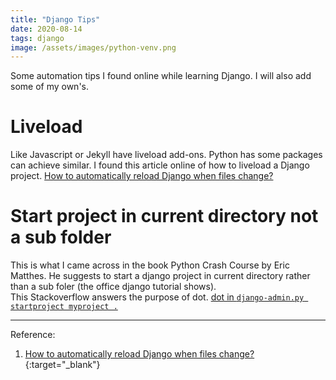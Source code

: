 ```yaml
---
title: "Django Tips"
date: 2020-08-14
tags: django
image: /assets/images/python-venv.png
---
```


<!--excerpt.start-->Some automation tips I found online while learning Django. I will also add some of my own's.<!--excerpt.end-->

# Liveload 
Like Javascript or Jekyll have liveload add-ons. Python has some packages can achieve similar. I found this article online of how to liveload a Django project. 
[How to automatically reload Django when files change?](https://pythonpedia.com/en/knowledge-base/19094720/how-to-automatically-reload-django-when-files-change-)

# Start project in current directory not a sub folder
This is what I came across in the book Python Crash Course by Eric Matthes. He suggests to start a django project in current directory rather than a sub foler (the office django tutorial shows).  
This Stackoverflow answers the purpose of dot. [dot in `django-admin.py startproject myproject .`
](https://stackoverflow.com/questions/47216088/dot-in-django-admin-py-startproject-myproject) 
***
Reference: 
1. [How to automatically reload Django when files change?](https://pythonpedia.com/en/knowledge-base/19094720/how-to-automatically-reload-django-when-files-change-){:target="\_blank"}
